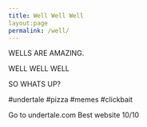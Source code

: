 ```yaml
---
title: Well Well Well
layout:page
permalink: /well/
---
```

WELLS ARE AMAZING.

WELL WELL WELL







SO WHATS UP?



#undertale
#pizza
#memes
#clickbait

Go to undertale.com
Best website 10/10
